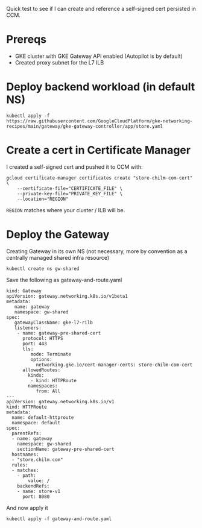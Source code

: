 Quick test to see if I can create and reference a self-signed cert persisted in CCM.

# Prereqs

- GKE cluster with GKE Gateway API enabled (Autopilot is by default)
- Created proxy subnet for the L7 ILB

# Deploy backend workload (in default NS)

```
kubectl apply -f https://raw.githubusercontent.com/GoogleCloudPlatform/gke-networking-recipes/main/gateway/gke-gateway-controller/app/store.yaml
```

# Create a cert in Certificate Manager

I created a self-signed cert and pushed it to CCM with:
```
gcloud certificate-manager certificates create "store-chilm-com-cert" \
    --certificate-file="CERTIFICATE_FILE" \
    --private-key-file="PRIVATE_KEY_FILE" \
    --location="REGION"
```
`REGION` matches where your cluster / ILB will be.

# Deploy the Gateway

Creating Gateway in its own NS (not necessary, more by convention as a centrally managed shared infra resource)
```
kubectl create ns gw-shared
```

Save the following as gateway-and-route.yaml
```
kind: Gateway
apiVersion: gateway.networking.k8s.io/v1beta1
metadata:
   name: gateway
   namespace: gw-shared
spec:
   gatewayClassName: gke-l7-rilb
   listeners:
    - name: gateway-pre-shared-cert
      protocol: HTTPS
      port: 443
      tls:
         mode: Terminate
         options:
           networking.gke.io/cert-manager-certs: store-chilm-com-cert
      allowedRoutes:
        kinds:
         - kind: HTTPRoute
        namespaces:
           from: All
---
apiVersion: gateway.networking.k8s.io/v1
kind: HTTPRoute
metadata:
  name: default-httproute
  namespace: default
spec:
  parentRefs:
  - name: gateway
    namespace: gw-shared
    sectionName: gateway-pre-shared-cert
  hostnames:
  - "store.chilm.com"
  rules:
  - matches:
    - path:
        value: /
    backendRefs:
    - name: store-v1
      port: 8080
```
And now apply it

```
kubectl apply -f gateway-and-route.yaml
```

